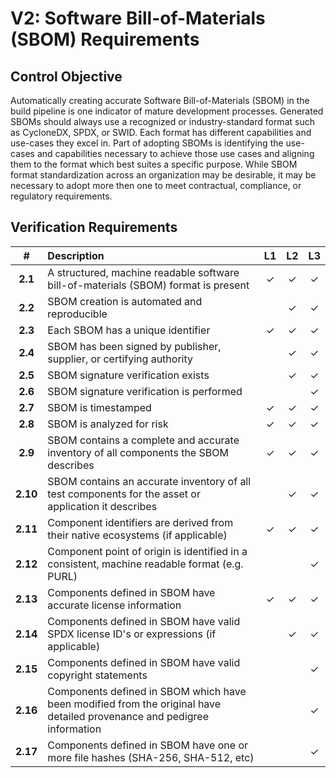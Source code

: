 # V2: Software Bill-of-Materials (SBOM) Requirements

## Control Objective

Automatically creating accurate Software Bill-of-Materials (SBOM) in the build pipeline is one indicator of mature development processes. Generated SBOMs should always use a recognized or industry-standard format such as CycloneDX, SPDX, or SWID. Each format has different capabilities and use-cases they excel in. Part of adopting SBOMs is identifying the use-cases and capabilities necessary to achieve those use cases and aligning them to the format which best suites a specific purpose. While SBOM format standardization across an organization may be desirable, it may be necessary to adopt more then one to meet contractual, compliance, or regulatory requirements.

<div style="page-break-after: always;"> 
</div>

## Verification Requirements

| # | Description | L1 | L2 | L3 |
| :---: | :--- | :---: | :---: | :---: |
| **2.1** | A structured, machine readable software bill-of-materials (SBOM) format is present | ✓ | ✓ | ✓ |
| **2.2** | SBOM creation is automated and reproducible | | ✓ | ✓ |
| **2.3** | Each SBOM has a unique identifier | ✓ | ✓ | ✓ |
| **2.4** | SBOM has been signed by publisher, supplier, or certifying authority | | ✓ | ✓ |
| **2.5** | SBOM signature verification exists | | ✓ | ✓ |
| **2.6** | SBOM signature verification is performed | | | ✓ |
| **2.7** | SBOM is timestamped | ✓ | ✓ | ✓ |
| **2.8** | SBOM is analyzed for risk | ✓ | ✓ | ✓ |
| **2.9** | SBOM contains a complete and accurate inventory of all components the SBOM describes | ✓ | ✓ | ✓ |
| **2.10** | SBOM contains an accurate inventory of all test components for the asset or application it describes | | ✓ | ✓ |
| **2.11** | Component identifiers are derived from their native ecosystems (if applicable) | ✓ | ✓ | ✓ |
| **2.12** | Component point of origin is identified in a consistent, machine readable format (e.g. PURL) | | | ✓ |
| **2.13** | Components defined in SBOM have accurate license information | ✓ | ✓ | ✓ |
| **2.14** | Components defined in SBOM have valid SPDX license ID's or expressions (if applicable) | | ✓ | ✓ |
| **2.15** | Components defined in SBOM have valid copyright statements | | | ✓ |
| **2.16** | Components defined in SBOM which have been modified from the original have detailed provenance and pedigree information  | | | ✓ |
| **2.17** | Components defined in SBOM have one or more file hashes (SHA-256, SHA-512, etc) | | | ✓ |
